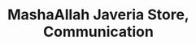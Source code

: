 ---
title: "MashaAllah Javeria Store, Communication"
url: /karachi/mashaallah-javeria-store-communication/
shop: general
---